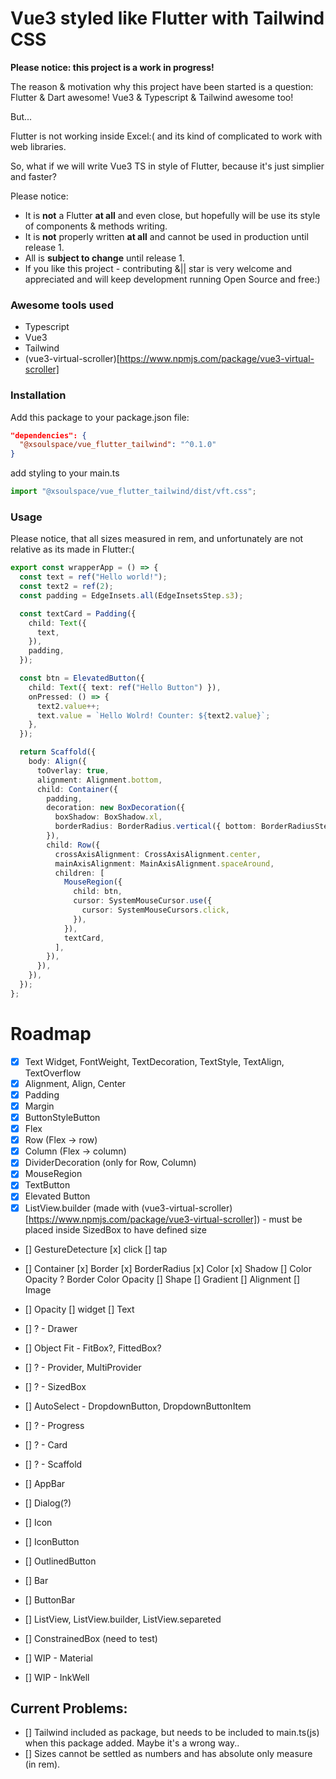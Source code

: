 # Vue3 styled like Flutter with Tailwind CSS

**Please notice: this project is a work in progress!**

The reason & motivation why this project have been started is a question: Flutter & Dart awesome! Vue3 & Typescript & Tailwind awesome too!

But...

Flutter is not working inside Excel:( and its kind of complicated to work with web libraries.

So, what if we will write Vue3 TS in style of Flutter, because it's just simplier and faster?

Please notice:

- It is **not** a Flutter **at all** and even close, but hopefully will be use its style of components & methods writing.
- It is **not** properly written **at all** and cannot be used in production until release 1.
- All is **subject to change** until release 1.
- If you like this project - contributing &|| star is very welcome and appreciated and will keep development running Open Source and free:)

### Awesome tools used

- Typescript
- Vue3
- Tailwind
- (vue3-virtual-scroller)[https://www.npmjs.com/package/vue3-virtual-scroller]

### Installation

Add this package to your package.json file:

```json
"dependencies": {
  "@xsoulspace/vue_flutter_tailwind": "^0.1.0"
}
```

add styling to your main.ts

```typescript
import "@xsoulspace/vue_flutter_tailwind/dist/vft.css";
```

### Usage

Please notice, that all sizes measured in rem, and unfortunately are not relative as its made in Flutter:(

```typescript
export const wrapperApp = () => {
  const text = ref("Hello world!");
  const text2 = ref(2);
  const padding = EdgeInsets.all(EdgeInsetsStep.s3);

  const textCard = Padding({
    child: Text({
      text,
    }),
    padding,
  });

  const btn = ElevatedButton({
    child: Text({ text: ref("Hello Button") }),
    onPressed: () => {
      text2.value++;
      text.value = `Hello Wolrd! Counter: ${text2.value}`;
    },
  });

  return Scaffold({
    body: Align({
      toOverlay: true,
      alignment: Alignment.bottom,
      child: Container({
        padding,
        decoration: new BoxDecoration({
          boxShadow: BoxShadow.xl,
          borderRadius: BorderRadius.vertical({ bottom: BorderRadiusStep.xxl }),
        }),
        child: Row({
          crossAxisAlignment: CrossAxisAlignment.center,
          mainAxisAlignment: MainAxisAlignment.spaceAround,
          children: [
            MouseRegion({
              child: btn,
              cursor: SystemMouseCursor.use({
                cursor: SystemMouseCursors.click,
              }),
            }),
            textCard,
          ],
        }),
      }),
    }),
  });
};
```

# Roadmap

- [x] Text Widget, FontWeight, TextDecoration, TextStyle, TextAlign, TextOverflow
- [x] Alignment, Align, Center
- [x] Padding
- [x] Margin
- [x] ButtonStyleButton
- [x] Flex
- [x] Row (Flex -> row)
- [x] Column (Flex -> column)
- [x] DividerDecoration (only for Row, Column)
- [x] MouseRegion
- [x] TextButton
- [x] Elevated Button
- [x] ListView.builder (made with (vue3-virtual-scroller)[https://www.npmjs.com/package/vue3-virtual-scroller]) - must be placed inside SizedBox to have defined size
- [] GestureDetecture
  [x] click
  [] tap

- [] Container
  [x] Border
  [x] BorderRadius
  [x] Color
  [x] Shadow
  [] Color Opacity ? Border Color Opacity
  [] Shape
  [] Gradient
  [] Alignment
  [] Image

- [] Opacity
  [] widget
  [] Text
- [] ? - Drawer
- [] Object Fit - FitBox?, FittedBox?
- [] ? - Provider, MultiProvider
- [] ? - SizedBox
- [] AutoSelect - DropdownButton, DropdownButtonItem
- [] ? - Progress
- [] ? - Card
- [] ? - Scaffold
- [] AppBar
- [] Dialog(?)
- [] Icon
- [] IconButton
- [] OutlinedButton
- [] Bar
- [] ButtonBar

- [] ListView, ListView.builder, ListView.separeted
- [] ConstrainedBox (need to test)
- [] WIP - Material
- [] WIP - InkWell

## Current Problems:

- [] Tailwind included as package, but needs to be included to main.ts(js) when this package added. Maybe it's a wrong way..
- [] Sizes cannot be settled as numbers and has absolute only measure (in rem).

